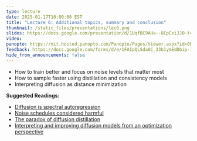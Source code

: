 ```yaml
---
type: lecture
date: 2025-01-17T10:00:00 EST
title: "Lecture 6: Additional topics, summary and conclusion"
thumbnail: /static_files/presentations/lec6.png
slides: https://docs.google.com/presentation/d/1UqfBC9AHa--8CpCxiJJO-t4Ih_JhN3SB7SYjElQDGOo/edit?usp=sharing
video:
panopto: https://mit.hosted.panopto.com/Panopto/Pages/Viewer.aspx?id=0bf2b868-2844-4e2a-9ad3-b24f012ed939
feedback: https://docs.google.com/forms/d/e/1FAIpQLSda0C_33b1ymEdDbip-13yg5beKBOCspwS1v0hefea1U-dJ9Q/viewform?usp=dialog
hide_from_announcements: false
---
```


- How to train better and focus on noise levels that matter most
- How to sample faster using distillation and consistency models
- Interpreting diffusion as distance minimization

**Suggested Readings:**
- [Diffusion is spectral autoregression](https://sander.ai/2024/09/02/spectral-autoregression.html)
- [Noise schedules considered harmful](https://sander.ai/2024/06/14/noise-schedules.html)
- [The paradox of diffusion distillation](https://sander.ai/2024/02/28/paradox.html)
- [Interpreting and improving diffusion models from an optimization perspective](https://arxiv.org/pdf/2306.04848)
